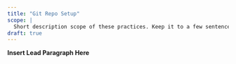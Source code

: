 ```yaml
---
title: "Git Repo Setup"
scope: |
  Short description scope of these practices. Keep it to a few sentences.
draft: true
---
```


**Insert Lead Paragraph Here**

